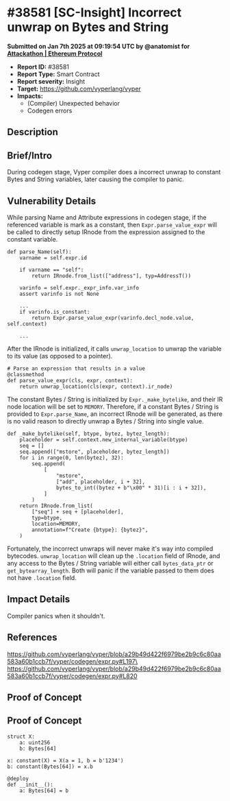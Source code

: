 # #38581 \[SC-Insight] Incorrect unwrap on Bytes and String

**Submitted on Jan 7th 2025 at 09:19:54 UTC by @anatomist for** [**Attackathon | Ethereum Protocol**](https://immunefi.com/audit-competition/ethereum-protocol-attackathon)

* **Report ID:** #38581
* **Report Type:** Smart Contract
* **Report severity:** Insight
* **Target:** https://github.com/vyperlang/vyper
* **Impacts:**
  * (Compiler) Unexpected behavior
  * Codegen errors

## Description

## Brief/Intro

During codegen stage, Vyper compiler does a incorrect unwrap to constant Bytes and String variables, later causing the compiler to panic.

## Vulnerability Details

While parsing Name and Attribute expressions in codegen stage, if the referenced variable is mark as a constant, then `Expr.parse_value_expr` will be called to directly setup IRnode from the expression assigned to the constant variable.

```
def parse_Name(self):
	varname = self.expr.id

	if varname == "self":
		return IRnode.from_list(["address"], typ=AddressT())

	varinfo = self.expr._expr_info.var_info
	assert varinfo is not None

	...
	if varinfo.is_constant:
		return Expr.parse_value_expr(varinfo.decl_node.value, self.context)

	...
```

After the IRnode is initialized, it calls `unwrap_location` to unwrap the variable to its value (as opposed to a pointer).

```
# Parse an expression that results in a value
@classmethod
def parse_value_expr(cls, expr, context):
	return unwrap_location(cls(expr, context).ir_node)
```

The constant Bytes / String is initialized by `Expr._make_bytelike`, and their IR node location will be set to `MEMORY`. Therefore, if a constant Bytes / String is provided to `Expr.parse_Name`, an incorrect IRnode will be generated, as there is no valid reason to directly unwrap a Bytes / String into single value.

```
def _make_bytelike(self, btype, bytez, bytez_length):
	placeholder = self.context.new_internal_variable(btype)
	seq = []
	seq.append(["mstore", placeholder, bytez_length])
	for i in range(0, len(bytez), 32):
		seq.append(
			[
				"mstore",
				["add", placeholder, i + 32],
				bytes_to_int((bytez + b"\x00" * 31)[i : i + 32]),
			]
		)
	return IRnode.from_list(
		["seq"] + seq + [placeholder],
		typ=btype,
		location=MEMORY,
		annotation=f"Create {btype}: {bytez}",
	)
```

Fortunately, the incorrect unwraps will never make it's way into compiled bytecodes. `unwrap_location` will clean up the `.location` field of IRnode, and any access to the Bytes / String variable will either call `bytes_data_ptr` or `get_bytearray_length`. Both will panic if the variable passed to them does not have `.location` field.

## Impact Details

Compiler panics when it shouldn't.

## References

https://github.com/vyperlang/vyper/blob/a29b49d422f6979be2b9c6c80aa583a60b1ccb7f/vyper/codegen/expr.py#L197\
https://github.com/vyperlang/vyper/blob/a29b49d422f6979be2b9c6c80aa583a60b1ccb7f/vyper/codegen/expr.py#L820

## Proof of Concept

## Proof of Concept

```
struct X:
    a: uint256
    b: Bytes[64]

x: constant(X) = X(a = 1, b = b'1234')
b: constant(Bytes[64]) = x.b

@deploy
def __init__():
    a: Bytes[64] = b
```
